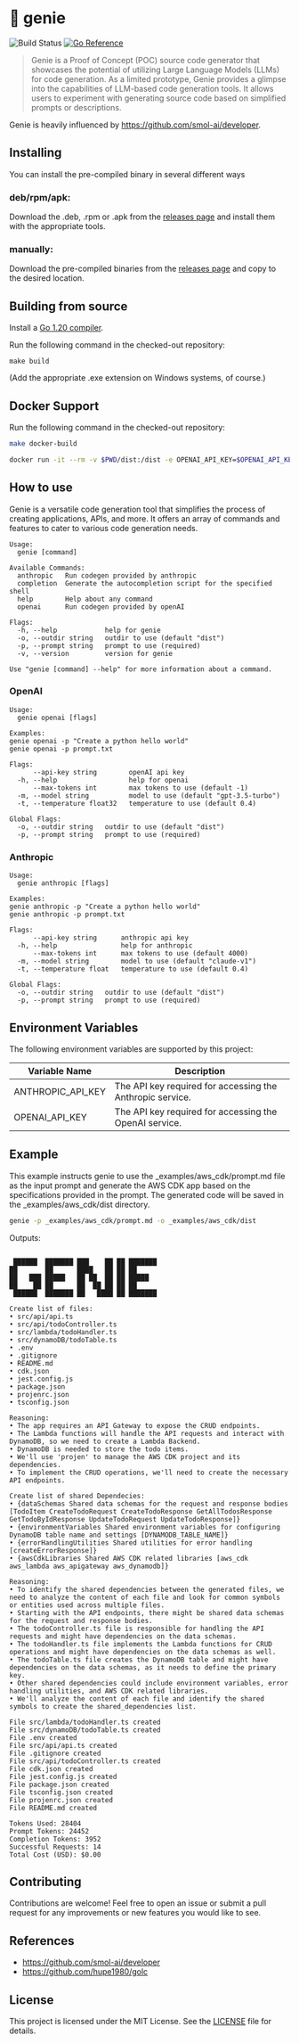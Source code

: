 # 👻 genie
![Build Status](https://github.com/hupe1980/genie/workflows/build/badge.svg) 
[![Go Reference](https://pkg.go.dev/badge/github.com/hupe1980/genie.svg)](https://pkg.go.dev/github.com/hupe1980/genie)
> Genie is a Proof of Concept (POC) source code generator that showcases the potential of utilizing Large Language Models (LLMs) for code generation. As a limited prototype, Genie provides a glimpse into the capabilities of LLM-based code generation tools. It allows users to experiment with generating source code based on simplified prompts or descriptions.

Genie is heavily influenced by https://github.com/smol-ai/developer.

## Installing
You can install the pre-compiled binary in several different ways
### deb/rpm/apk:
Download the .deb, .rpm or .apk from the [releases page](https://github.com/hupe1980/genie/releases) and install them with the appropriate tools.

### manually:
Download the pre-compiled binaries from the [releases page](https://github.com/hupe1980/genie/releases) and copy to the desired location.

## Building from source
Install a [Go 1.20 compiler](https://golang.org/dl).

Run the following command in the checked-out repository:

```
make build
```

(Add the appropriate .exe extension on Windows systems, of course.)

## Docker Support
Run the following command in the checked-out repository:
```bash
make docker-build

docker run -it --rm -v $PWD/dist:/dist -e OPENAI_API_KEY=$OPENAI_API_KEY genie openai -p "create a golang hello world"
```

## How to use
Genie is a versatile code generation tool that simplifies the process of creating applications, APIs, and more. It offers an array of commands and features to cater to various code generation needs.

```text
Usage:
  genie [command]

Available Commands:
  anthropic   Run codegen provided by anthropic
  completion  Generate the autocompletion script for the specified shell
  help        Help about any command
  openai      Run codegen provided by openAI

Flags:
  -h, --help            help for genie
  -o, --outdir string   outdir to use (default "dist")
  -p, --prompt string   prompt to use (required)
  -v, --version         version for genie

Use "genie [command] --help" for more information about a command.
```

### OpenAI
```text
Usage:
  genie openai [flags]

Examples:
genie openai -p "Create a python hello world"
genie openai -p prompt.txt

Flags:
      --api-key string        openAI api key
  -h, --help                  help for openai
      --max-tokens int        max tokens to use (default -1)
  -m, --model string          model to use (default "gpt-3.5-turbo")
  -t, --temperature float32   temperature to use (default 0.4)

Global Flags:
  -o, --outdir string   outdir to use (default "dist")
  -p, --prompt string   prompt to use (required)
```

### Anthropic
```text
Usage:
  genie anthropic [flags]

Examples:
genie anthropic -p "Create a python hello world"
genie anthropic -p prompt.txt

Flags:
      --api-key string      anthropic api key
  -h, --help                help for anthropic
      --max-tokens int      max tokens to use (default 4000)
  -m, --model string        model to use (default "claude-v1")
  -t, --temperature float   temperature to use (default 0.4)

Global Flags:
  -o, --outdir string   outdir to use (default "dist")
  -p, --prompt string   prompt to use (required)
```

## Environment Variables
The following environment variables are supported by this project:

| Variable Name     | Description                                                                                           |
|-------------------|-------------------------------------------------------------------------------------------------------|
| ANTHROPIC_API_KEY | The API key required for accessing the Anthropic service.                                             |
| OPENAI_API_KEY    | The API key required for accessing the OpenAI service.                                                |

## Example
This example instructs genie to use the _examples/aws_cdk/prompt.md file as the input prompt and generate the AWS CDK app based on the specifications provided in the prompt. The generated code will be saved in the _examples/aws_cdk/dist directory.

```bash
genie -p _examples/aws_cdk/prompt.md -o _examples/aws_cdk/dist
```

Outputs:
```text

 ██████  ███████ ███    ██ ██ ███████
██       ██      ████   ██ ██ ██
██   ███ █████   ██ ██  ██ ██ █████
██    ██ ██      ██  ██ ██ ██ ██
 ██████  ███████ ██   ████ ██ ███████

Create list of files:
• src/api/api.ts
• src/api/todoController.ts
• src/lambda/todoHandler.ts
• src/dynamoDB/todoTable.ts
• .env
• .gitignore
• README.md
• cdk.json
• jest.config.js
• package.json
• projenrc.json
• tsconfig.json

Reasoning:
• The app requires an API Gateway to expose the CRUD endpoints.
• The Lambda functions will handle the API requests and interact with DynamoDB, so we need to create a Lambda Backend.
• DynamoDB is needed to store the todo items.
• We'll use 'projen' to manage the AWS CDK project and its dependencies.
• To implement the CRUD operations, we'll need to create the necessary API endpoints.

Create list of shared Dependecies:
• {dataSchemas Shared data schemas for the request and response bodies [TodoItem CreateTodoRequest CreateTodoResponse GetAllTodosResponse GetTodoByIdResponse UpdateTodoRequest UpdateTodoResponse]}
• {environmentVariables Shared environment variables for configuring DynamoDB table name and settings [DYNAMODB_TABLE_NAME]}
• {errorHandlingUtilities Shared utilities for error handling [createErrorResponse]}
• {awsCdkLibraries Shared AWS CDK related libraries [aws_cdk aws_lambda aws_apigateway aws_dynamodb]}

Reasoning:
• To identify the shared dependencies between the generated files, we need to analyze the content of each file and look for common symbols or entities used across multiple files.
• Starting with the API endpoints, there might be shared data schemas for the request and response bodies.
• The todoController.ts file is responsible for handling the API requests and might have dependencies on the data schemas.
• The todoHandler.ts file implements the Lambda functions for CRUD operations and might have dependencies on the data schemas as well.
• The todoTable.ts file creates the DynamoDB table and might have dependencies on the data schemas, as it needs to define the primary key.
• Other shared dependencies could include environment variables, error handling utilities, and AWS CDK related libraries.
• We'll analyze the content of each file and identify the shared symbols to create the shared_dependencies list.

File src/lambda/todoHandler.ts created
File src/dynamoDB/todoTable.ts created
File .env created
File src/api/api.ts created
File .gitignore created
File src/api/todoController.ts created
File cdk.json created
File jest.config.js created
File package.json created
File tsconfig.json created
File projenrc.json created
File README.md created

Tokens Used: 28404
Prompt Tokens: 24452
Completion Tokens: 3952
Successful Requests: 14
Total Cost (USD): $0.00
```

## Contributing
Contributions are welcome! Feel free to open an issue or submit a pull request for any improvements or new features you would like to see.

## References
- https://github.com/smol-ai/developer
- https://github.com/hupe1980/golc

## License
This project is licensed under the MIT License. See the [LICENSE](./LICENSE) file for details.